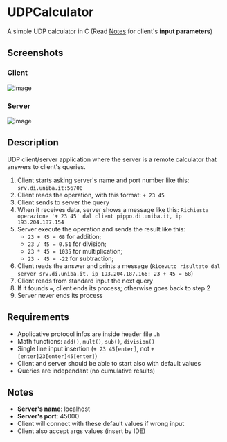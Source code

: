 # UDPCalculator
A simple UDP calculator in C (Read [Notes](#notes) for client's <b>input parameters</b>)

## Screenshots
### Client
![image](https://user-images.githubusercontent.com/64893048/146655948-61558b62-294e-4fd8-badb-b82b87fc0bf0.png)

### Server
![image](https://user-images.githubusercontent.com/64893048/146655957-4a7d0dda-bfca-47d9-8ad4-221800f258dd.png)

## Description
UDP client/server application where the server is a remote calculator that answers to client's queries.
1. Client starts asking server's name and port number like this: `srv.di.uniba.it:56700`
2. Client reads the operation, with this format: `+ 23 45`
3. Client sends to server the query
4. When it receives data, server shows a message like this: `Richiesta operazione '+ 23 45' dal client pippo.di.uniba.it, ip 193.204.187.154`
5. Server execute the operation and sends the result like this:
    - `23 + 45 = 68` for addition;
    - `23 / 45 = 0.51` for division;
    - `23 * 45 = 1035` for multiplication;
    - `23 - 45 = -22` for subtraction;
6. Client reads the answer and prints a message (`Ricevuto risultato dal server srv.di.uniba.it, ip 193.204.187.166: 23 + 45 = 68`)
7. Client reads from standard input the next query
8. If it founds `=`, client ends its process; otherwise goes back to step 2
9. Server never ends its process

## Requirements
- Applicative protocol infos are inside header file `.h`
- Math functions: `add()`, `mult()`, `sub()`, `division()`
- Single line input insertion (`+ 23 45[enter]`, not `+[enter]23[enter]45[enter]`)
- Client and server should be able to start also with default values
- Queries are independant (no cumulative results)

## Notes
- <b>Server's name</b>: localhost
- <b>Server's port</b>: 45000
- Client will connect with these default values if wrong input
- Client also accept args values (insert by IDE)
